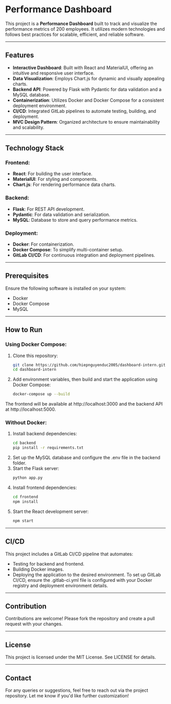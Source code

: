 # Performance Dashboard

This project is a **Performance Dashboard** built to track and visualize the performance metrics of 200 employees. It utilizes modern technologies and follows best practices for scalable, efficient, and reliable software.

---

## Features

- **Interactive Dashboard**: Built with React and MaterialUI, offering an intuitive and responsive user interface.
- **Data Visualization**: Employs Chart.js for dynamic and visually appealing charts.
- **Backend API**: Powered by Flask with Pydantic for data validation and a MySQL database.
- **Containerization**: Utilizes Docker and Docker Compose for a consistent deployment environment.
- **CI/CD**: Integrated GitLab pipelines to automate testing, building, and deployment.
- **MVC Design Pattern**: Organized architecture to ensure maintainability and scalability.

---

## Technology Stack

### Frontend:
- **React**: For building the user interface.
- **MaterialUI**: For styling and components.
- **Chart.js**: For rendering performance data charts.

### Backend:
- **Flask**: For REST API development.
- **Pydantic**: For data validation and serialization.
- **MySQL**: Database to store and query performance metrics.

### Deployment:
- **Docker**: For containerization.
- **Docker Compose**: To simplify multi-container setup.
- **GitLab CI/CD**: For continuous integration and deployment pipelines.

---

## Prerequisites

Ensure the following software is installed on your system:
- Docker
- Docker Compose
- MySQL

---

## How to Run

### Using Docker Compose:

1. Clone this repository:
    ```bash
    git clone https://github.com/hiepnguyenduc2005/dashboard-intern.git
    cd dashboard-intern
    ```
2. Add environment variables, then build and start the application using Docker Compose:
    ```bash
    docker-compose up --build
    ```
The frontend will be available at http://localhost:3000 and the backend API at http://localhost:5000.

### Without Docker:
1. Install backend dependencies:
    ```bash
    cd backend
    pip install -r requirements.txt
    ```
2. Set up the MySQL database and configure the .env file in the backend folder.
3. Start the Flask server:
    ```bash
    python app.py
    ```
4. Install frontend dependencies:
    ```bash
    cd frontend
    npm install
    ```
5. Start the React development server:
    ```bash
    npm start
    ```
---
## CI/CD
This project includes a GitLab CI/CD pipeline that automates:
- Testing for backend and frontend.
- Building Docker images.
- Deploying the application to the desired environment.
To set up GitLab CI/CD, ensure the .gitlab-ci.yml file is configured with your Docker registry and deployment environment details.

---
## Contribution
Contributions are welcome! Please fork the repository and create a pull request with your changes.

---
## License
This project is licensed under the MIT License. See LICENSE for details.

---
## Contact
For any queries or suggestions, feel free to reach out via the project repository.
Let me know if you'd like further customization!